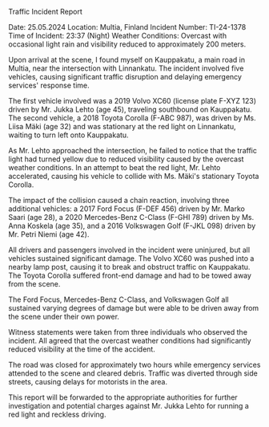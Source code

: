  Traffic Incident Report

Date: 25.05.2024
Location: Multia, Finland
Incident Number: TI-24-1378
Time of Incident: 23:37 (Night)
Weather Conditions: Overcast with occasional light rain and visibility reduced to approximately 200 meters.

Upon arrival at the scene, I found myself on Kauppakatu, a main road in Multia, near the intersection with Linnankatu. The incident involved five vehicles, causing significant traffic disruption and delaying emergency services' response time.

The first vehicle involved was a 2019 Volvo XC60 (license plate F-XYZ 123) driven by Mr. Jukka Lehto (age 45), traveling southbound on Kauppakatu. The second vehicle, a 2018 Toyota Corolla (F-ABC 987), was driven by Ms. Liisa Mäki (age 32) and was stationary at the red light on Linnankatu, waiting to turn left onto Kauppakatu.

As Mr. Lehto approached the intersection, he failed to notice that the traffic light had turned yellow due to reduced visibility caused by the overcast weather conditions. In an attempt to beat the red light, Mr. Lehto accelerated, causing his vehicle to collide with Ms. Mäki's stationary Toyota Corolla.

The impact of the collision caused a chain reaction, involving three additional vehicles: a 2017 Ford Focus (F-DEF 456) driven by Mr. Marko Saari (age 28), a 2020 Mercedes-Benz C-Class (F-GHI 789) driven by Ms. Anna Koskela (age 35), and a 2016 Volkswagen Golf (F-JKL 098) driven by Mr. Petri Niemi (age 42).

All drivers and passengers involved in the incident were uninjured, but all vehicles sustained significant damage. The Volvo XC60 was pushed into a nearby lamp post, causing it to break and obstruct traffic on Kauppakatu. The Toyota Corolla suffered front-end damage and had to be towed away from the scene.

The Ford Focus, Mercedes-Benz C-Class, and Volkswagen Golf all sustained varying degrees of damage but were able to be driven away from the scene under their own power.

Witness statements were taken from three individuals who observed the incident. All agreed that the overcast weather conditions had significantly reduced visibility at the time of the accident.

The road was closed for approximately two hours while emergency services attended to the scene and cleared debris. Traffic was diverted through side streets, causing delays for motorists in the area.

This report will be forwarded to the appropriate authorities for further investigation and potential charges against Mr. Jukka Lehto for running a red light and reckless driving.